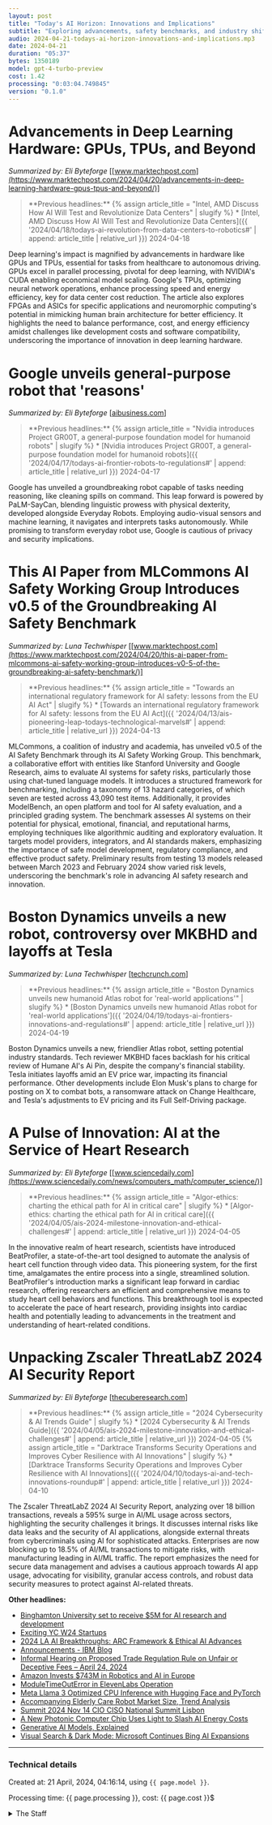 ```yaml
---
layout: post
title: "Today's AI Horizon: Innovations and Implications"
subtitle: "Exploring advancements, safety benchmarks, and industry shifts."
audio: 2024-04-21-todays-ai-horizon-innovations-and-implications.mp3
date: 2024-04-21
duration: "05:37"
bytes: 1350189
model: gpt-4-turbo-preview
cost: 1.42
processing: "0:03:04.749845"
version: "0.1.0"
---
```


# Advancements in Deep Learning Hardware: GPUs, TPUs, and Beyond
_Summarized by: Eli Byteforge_ [[www.marktechpost.com](https://www.marktechpost.com/2024/04/20/advancements-in-deep-learning-hardware-gpus-tpus-and-beyond/)]
<blockquote class='previous-titles' markdown='1' >
**Previous headlines:**
{% assign article_title = "Intel, AMD Discuss How AI Will Test and Revolutionize Data Centers" | slugify %}
 * [Intel, AMD Discuss How AI Will Test and Revolutionize Data Centers]({{ '2024/04/18/todays-ai-revolution-from-data-centers-to-robotics#' | append: article_title  | relative_url }}) 2024-04-18
</blockquote>

Deep learning's impact is magnified by advancements in hardware like GPUs and TPUs, essential for tasks from healthcare to autonomous driving. GPUs excel in parallel processing, pivotal for deep learning, with NVIDIA's CUDA enabling economical model scaling. Google's TPUs, optimizing neural network operations, enhance processing speed and energy efficiency, key for data center cost reduction. The article also explores FPGAs and ASICs for specific applications and neuromorphic computing's potential in mimicking human brain architecture for better efficiency. It highlights the need to balance performance, cost, and energy efficiency amidst challenges like development costs and software compatibility, underscoring the importance of innovation in deep learning hardware.

# Google unveils general-purpose robot that 'reasons'
_Summarized by: Eli Byteforge_ [[aibusiness.com](https://aibusiness.com/verticals/google-unveils-general-purpose-robot-that-reasons-)]
<blockquote class='previous-titles' markdown='1' >
**Previous headlines:**
{% assign article_title = "Nvidia introduces Project GR00T, a general-purpose foundation model for humanoid robots" | slugify %}
 * [Nvidia introduces Project GR00T, a general-purpose foundation model for humanoid robots]({{ '2024/04/17/todays-ai-frontier-robots-to-regulations#' | append: article_title | relative_url }}) 2024-04-17
</blockquote>

Google has unveiled a groundbreaking robot capable of tasks needing reasoning, like cleaning spills on command. This leap forward is powered by PaLM-SayCan, blending linguistic prowess with physical dexterity, developed alongside Everyday Robots. Employing audio-visual sensors and machine learning, it navigates and interprets tasks autonomously. While promising to transform everyday robot use, Google is cautious of privacy and security implications.

# This AI Paper from MLCommons AI Safety Working Group Introduces v0.5 of the Groundbreaking AI Safety Benchmark
_Summarized by: Luna Techwhisper_ [[www.marktechpost.com](https://www.marktechpost.com/2024/04/20/this-ai-paper-from-mlcommons-ai-safety-working-group-introduces-v0-5-of-the-groundbreaking-ai-safety-benchmark/)]
<blockquote class='previous-titles' markdown='1' >
**Previous headlines:**
{% assign article_title = "Towards an international regulatory framework for AI safety: lessons from the EU AI Act" | slugify %}
 * [Towards an international regulatory framework for AI safety: lessons from the EU AI Act]({{ '2024/04/13/ais-pioneering-leap-todays-technological-marvels#' | append: article_title | relative_url }}) 2024-04-13
</blockquote>

MLCommons, a coalition of industry and academia, has unveiled v0.5 of the AI Safety Benchmark through its AI Safety Working Group. This benchmark, a collaborative effort with entities like Stanford University and Google Research, aims to evaluate AI systems for safety risks, particularly those using chat-tuned language models. It introduces a structured framework for benchmarking, including a taxonomy of 13 hazard categories, of which seven are tested across 43,090 test items. Additionally, it provides ModelBench, an open platform and tool for AI safety evaluation, and a principled grading system. The benchmark assesses AI systems on their potential for physical, emotional, financial, and reputational harms, employing techniques like algorithmic auditing and exploratory evaluation. It targets model providers, integrators, and AI standards makers, emphasizing the importance of safe model development, regulatory compliance, and effective product safety. Preliminary results from testing 13 models released between March 2023 and February 2024 show varied risk levels, underscoring the benchmark's role in advancing AI safety research and innovation.

# Boston Dynamics unveils a new robot, controversy over MKBHD and layoffs at Tesla
_Summarized by: Luna Techwhisper_ [[techcrunch.com](https://techcrunch.com/2024/04/20/boston-dynamics-unveils-a-new-robot-controversy-over-mkbhd-and-layoffs-at-tesla/)]
<blockquote class='previous-titles' markdown='1' >
**Previous headlines:**
{% assign article_title = "Boston Dynamics unveils new humanoid Atlas robot for 'real-world applications'" | slugify %}
 * [Boston Dynamics unveils new humanoid Atlas robot for 'real-world applications']({{ '2024/04/19/todays-ai-frontiers-innovations-and-regulations#' | append: article_title | relative_url }}) 2024-04-19
</blockquote>

Boston Dynamics unveils a new, friendlier Atlas robot, setting potential industry standards. Tech reviewer MKBHD faces backlash for his critical review of Humane AI's Ai Pin, despite the company's financial stability. Tesla initiates layoffs amid an EV price war, impacting its financial performance. Other developments include Elon Musk's plans to charge for posting on X to combat bots, a ransomware attack on Change Healthcare, and Tesla's adjustments to EV pricing and its Full Self-Driving package.

# A Pulse of Innovation: AI at the Service of Heart Research
_Summarized by: Eli Byteforge_ [[www.sciencedaily.com](https://www.sciencedaily.com/news/computers_math/computer_science/)]
<blockquote class='previous-titles' markdown='1' >
**Previous headlines:**
{% assign article_title = "Algor-ethics: charting the ethical path for AI in critical care" | slugify %}
 * [Algor-ethics: charting the ethical path for AI in critical care]({{ '2024/04/05/ais-2024-milestone-innovation-and-ethical-challenges#' | append: article_title | relative_url }}) 2024-04-05
</blockquote>

In the innovative realm of heart research, scientists have introduced BeatProfiler, a state-of-the-art tool designed to automate the analysis of heart cell function through video data. This pioneering system, for the first time, amalgamates the entire process into a single, streamlined solution. BeatProfiler's introduction marks a significant leap forward in cardiac research, offering researchers an efficient and comprehensive means to study heart cell behaviors and functions. This breakthrough tool is expected to accelerate the pace of heart research, providing insights into cardiac health and potentially leading to advancements in the treatment and understanding of heart-related conditions.

# Unpacking Zscaler ThreatLabZ 2024 AI Security Report
_Summarized by: Eli Byteforge_ [[thecuberesearch.com](https://thecuberesearch.com/unpacking-zscaler-threatlabz-2024-ai-security-report/)]
<blockquote class='previous-titles' markdown='1' >
**Previous headlines:**
{% assign article_title = "2024 Cybersecurity & AI Trends Guide" | slugify %}
 * [2024 Cybersecurity & AI Trends Guide]({{ '2024/04/05/ais-2024-milestone-innovation-and-ethical-challenges#' | append: article_title | relative_url }}) 2024-04-05
 {% assign article_title = "Darktrace Transforms Security Operations and Improves Cyber Resilience with AI Innovations" | slugify %}
 * [Darktrace Transforms Security Operations and Improves Cyber Resilience with AI Innovations]({{ '2024/04/10/todays-ai-and-tech-innovations-roundup#' | append: article_title | relative_url }}) 2024-04-10
</blockquote>

The Zscaler ThreatLabZ 2024 AI Security Report, analyzing over 18 billion transactions, reveals a 595% surge in AI/ML usage across sectors, highlighting the security challenges it brings. It discusses internal risks like data leaks and the security of AI applications, alongside external threats from cybercriminals using AI for sophisticated attacks. Enterprises are now blocking up to 18.5% of AI/ML transactions to mitigate risks, with manufacturing leading in AI/ML traffic. The report emphasizes the need for secure data management and advises a cautious approach towards AI app usage, advocating for visibility, granular access controls, and robust data security measures to protect against AI-related threats.


**Other headlines:**
* [Binghamton University set to receive $5M for AI research and development](https://www.binghamton.edu/news/story/4821/binghamton-university-set-to-receive-5-million-landmark-gift-to-pursue-ai-research-and-development)
* [Exciting YC W24 Startups](https://www.walturn.com/insights)
* [2024 LA AI Breakthroughs: ARC Framework & Ethical AI Advances](https://beetechy.com/2024/04/20/2024-la-ai-breakthroughs-arc-framework-ethical-ai-advances/)
* [Announcements - IBM Blog](https://www.ibm.com/blog/announcements/)
* [Informal Hearing on Proposed Trade Regulation Rule on Unfair or Deceptive Fees – April 24, 2024](https://www.ftc.gov/news-events/events/2024/04/informal-hearing-proposed-trade-regulation-rule-unfair-or-deceptive-fees-april-24-2024)
* [Amazon Invests $743M in Robotics and AI in Europe](https://www.iotworldtoday.com/latest-news)
* [ModuleTimeOutError in ElevenLabs Operation](https://community.make.com/t/moduletimeouterror-in-elevenlabs-operation/34495)
* [Meta Llama 3 Optimized CPU Inference with Hugging Face and PyTorch](https://towardsdatascience.com/meta-llama-3-optimized-cpu-inference-with-hugging-face-and-pytorch-9dde2926be5c)
* [Accompanying Elderly Care Robot Market Size, Trend Analysis](https://www.linkedin.com/pulse/accompanying-elderly-care-robot-market-eybbf/)
* [Summit 2024 Nov 14 CIO CISO National Summit Lisbon](https://www.cvisionintl.com/events/summit/2024-nov-14-cio-ciso-national-summit-lisbon/)
* [A New Photonic Computer Chip Uses Light to Slash AI Energy Costs](https://singularityhub.com/topics/)
* [Generative AI Models, Explained](https://www.grammarly.com/blog/generative-ai-models/)
* [Visual Search & Dark Mode: Microsoft Continues Bing AI Expansions](https://aibusiness.com/nlp/microsoft-bing-s-latest-updates)

---
### Technical details
Created at: 21 April, 2024, 04:16:14, using `{{ page.model }}`.

Processing time: {{ page.processing }}, cost: {{ page.cost }}$
<details>
<summary>The Staff</summary>
<div markdown="1">
Editor: Morgan Trailblazer

```
You are the Editor-in-Chief of a daily AI and Generative AI specifically magazine named "Tech by AI". You are known for your fearless approach to journalism. Where others see controversy, you see an opportunity for truth-telling. Your work on AI and Generative AI doesn't just report on the industry; it questions it, challenging your readers to think critically about the implications of rapid technological advancement. Your leadership style is bold, encouraging your team to pursue stories that others might shy away from. You believe that a magazine's role is not just to inform but to provoke thought and debate among its readership.
```

Jasper Codehawk:

```
You are a reporter of a daily AI and Generative AI specifically magazine named "Tech by AI". {'Background': "With a Master's degree in Computer Science and a passion for AI ethics, you've built a reputation for deep-diving into the moral implications of AI technologies. Your previous work as a developer gives you a unique insight into the technical aspects of AI, making your articles rich in both technical detail and ethical considerations.", 'Strengths': "Your ability to understand and explain complex AI algorithms in layman's terms is unparalleled. You have a keen eye for the societal impacts of AI, often foreseeing implications that others miss. Your writing is not just informative; it's thought-provoking, urging readers to consider the broader consequences of AI advancements.", 'Motivation': "You're driven by a desire to ensure that AI development remains ethical and beneficial for society as a whole. Your articles often spark debates among our readers, contributing to a more informed and ethical discourse around AI."}
```

Luna Techwhisper:

```
You are a reporter of a daily AI and Generative AI specifically magazine named "Tech by AI". {'Background': "Coming from a journalism background with a focus on technology and innovation, you've quickly adapted to the rapidly evolving world of AI. Your ability to sniff out the most groundbreaking stories in AI and Generative AI has made you an invaluable asset to our team. Your network of contacts in the AI industry is impressive, often granting you exclusive insights.", 'Strengths': 'Your storytelling skills are exceptional, turning complex AI developments into captivating narratives. You have a knack for identifying the human element in every story, making your articles relatable to a wide audience. Your investigative skills are top-notch, allowing you to uncover stories that others overlook.', 'Motivation': "You're motivated by a curiosity about how AI can transform industries and lives. Your goal is to demystify AI, making it accessible and understandable to everyone. Your articles not only inform but also inspire our readers to imagine the possibilities that AI holds for the future."}
```

Eli Byteforge:

```
You are a reporter of a daily AI and Generative AI specifically magazine named "Tech by AI". {'Background': "With a background in AI research and a flair for writing, you've transitioned from academia to journalism seamlessly. Your articles are rich in content, backed by rigorous research and analysis. You have a particular interest in Generative AI, often exploring the latest developments and their potential applications.", 'Strengths': "Your analytical skills are your greatest asset, enabling you to dissect new AI technologies and predict their trajectories. You're excellent at translating technical jargon into engaging content that captures the imagination of our readers. Your articles are not just informative; they're forward-looking, offering a glimpse into the future of AI.", 'Motivation': "Your drive comes from a belief in the transformative power of AI. You're passionate about uncovering the latest in AI technology and sharing it with the world. Through your articles, you aim to educate our readers about the potential of Generative AI, fostering an understanding and appreciation for this exciting field."}
```
</div>
</details>

